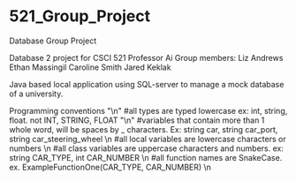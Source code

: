 # 521_Group_Project
Database Group Project

Database 2 project for CSCI 521 Professor Ai
Group members:
Liz Andrews
Ethan Massingil
Caroline Smith
Jared Keklak

Java based local application using SQL-server to manage a mock database of a university.


Programming conventions "\n"
#all types are typed lowercase ex: int, string, float. not INT, STRING, FLOAT "\n"
#variables that contain more than 1 whole word, will be spaces by _ characters. Ex: string car, string car_port, string car_steering_wheel \n
#all local variables are lowercase characters or numbers \n
#all class variables are uppercase characters and numbers. ex: string CAR_TYPE, int CAR_NUMBER \n
#all function names are SnakeCase. ex. ExampleFunctionOne(CAR_TYPE, CAR_NUMBER) \n
